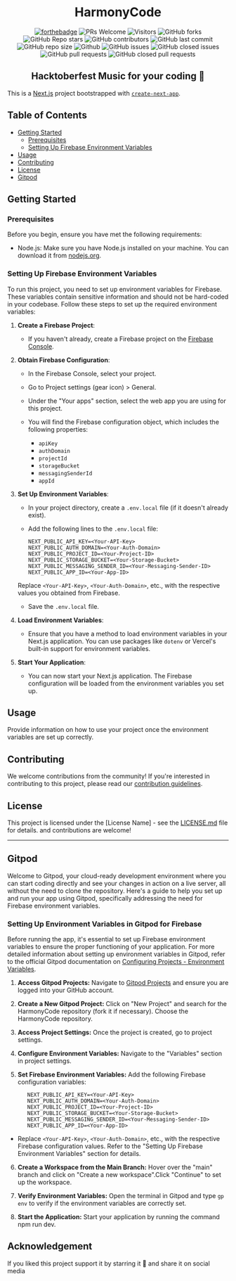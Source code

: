 
<h1 align='center'>HarmonyCode</h1>
<div align="center">
 <p>
  
[![forthebadge](https://forthebadge.com/images/badges/built-with-love.svg)](https://forthebadge.com)
![PRs Welcome](https://img.shields.io/badge/PRs-welcome-brightgreen.svg?style=for-the-badge)
![Visitors](https://api.visitorbadge.io/api/visitors?path=DhanushNehru%2FHarmonyCode%20&countColor=%23263759&style=for-the-badge)
![GitHub forks](https://img.shields.io/github/forks/DhanushNehru/HarmonyCode?style=for-the-badge)
![GitHub Repo stars](https://img.shields.io/github/stars/DhanushNehru/HarmonyCode?style=for-the-badge)
![GitHub contributors](https://img.shields.io/github/contributors/DhanushNehru/HarmonyCode?style=for-the-badge)
![GitHub last commit](https://img.shields.io/github/last-commit/DhanushNehru/HarmonyCode?style=for-the-badge)
![GitHub repo size](https://img.shields.io/github/repo-size/DhanushNehru/HarmonyCode?style=for-the-badge)
![Github](https://img.shields.io/github/license/DhanushNehru/HarmonyCode?style=for-the-badge)
![GitHub issues](https://img.shields.io/github/issues/DhanushNehru/HarmonyCode?style=for-the-badge)
![GitHub closed issues](https://img.shields.io/github/issues-closed-raw/DhanushNehru/HarmonyCode?style=for-the-badge)
![GitHub pull requests](https://img.shields.io/github/issues-pr/DhanushNehru/HarmonyCode?style=for-the-badge)
![GitHub closed pull requests](https://img.shields.io/github/issues-pr-closed/DhanushNehru/HarmonyCode?style=for-the-badge)
  
 </p>
 </div>

<h2 align='center'> Hacktoberfest Music for your coding 🎵</h2>

This is a [Next.js](https://nextjs.org/) project bootstrapped with [`create-next-app`](https://github.com/vercel/next.js/tree/canary/packages/create-next-app).

## Table of Contents

- [Getting Started](#getting-started)
  - [Prerequisites](#prerequisites)
  - [Setting Up Firebase Environment Variables](#setting-up-firebase-environment-variables)
- [Usage](#usage)
- [Contributing](#contributing)
- [License](#license)
- [Gitpod](#gitpod)

## Getting Started

### Prerequisites

Before you begin, ensure you have met the following requirements:

- Node.js: Make sure you have Node.js installed on your machine. You can download it from [nodejs.org](https://nodejs.org/).

### Setting Up Firebase Environment Variables

To run this project, you need to set up environment variables for Firebase. These variables contain sensitive information and should not be hard-coded in your codebase. Follow these steps to set up the required environment variables:

1. **Create a Firebase Project**:
   - If you haven't already, create a Firebase project on the [Firebase Console](https://console.firebase.google.com/).

2. **Obtain Firebase Configuration**:
   - In the Firebase Console, select your project.
   - Go to Project settings (gear icon) > General.
   - Under the "Your apps" section, select the web app you are using for this project.
   - You will find the Firebase configuration object, which includes the following properties:

     - `apiKey`
     - `authDomain`
     - `projectId`
     - `storageBucket`
     - `messagingSenderId`
     - `appId`

3. **Set Up Environment Variables**:
   - In your project directory, create a `.env.local` file (if it doesn't already exist).

   - Add the following lines to the `.env.local` file:

     ```env
     NEXT_PUBLIC_API_KEY=<Your-API-Key>
     NEXT_PUBLIC_AUTH_DOMAIN=<Your-Auth-Domain>
     NEXT_PUBLIC_PROJECT_ID=<Your-Project-ID>
     NEXT_PUBLIC_STORAGE_BUCKET=<Your-Storage-Bucket>
     NEXT_PUBLIC_MESSAGING_SENDER_ID=<Your-Messaging-Sender-ID>
     NEXT_PUBLIC_APP_ID=<Your-App-ID>
     ```

   Replace `<Your-API-Key>`, `<Your-Auth-Domain>`, etc., with the respective values you obtained from Firebase.

   - Save the `.env.local` file.

4. **Load Environment Variables**:
   - Ensure that you have a method to load environment variables in your Next.js application. You can use packages like `dotenv` or Vercel's built-in support for environment variables.

5. **Start Your Application**:
   - You can now start your Next.js application. The Firebase configuration will be loaded from the environment variables you set up.

## Usage

Provide information on how to use your project once the environment variables are set up correctly.

## Contributing

We welcome contributions from the community! If you're interested in contributing to this project, please read our [contribution guidelines](CONTRIBUTING.md).


## License

This project is licensed under the [License Name] - see the [LICENSE.md](LICENSE.md) file for details.
 and contributions are welcome!

---

## Gitpod

Welcome to Gitpod, your cloud-ready development environment where you can start coding directly and see your changes in action on a live server, all without the need to clone the repository. Here's a guide to help you set up and run your app using Gitpod, specifically addressing the need for Firebase environment variables.

### Setting Up Environment Variables in Gitpod for Firebase
Before running the app, it's essential to set up Firebase environment variables to ensure the proper functioning of your application. For more detailed information about setting up environment variables in Gitpod, refer to the official Gitpod documentation on [Configuring Projects - Environment Variables](https://www.gitpod.io/docs/configure/projects/environment-variables).


1. **Access Gitpod Projects:**
Navigate to  [Gitpod Projects](https://gitpod.io/projects) and ensure you are logged into your GitHub account.

2. **Create a New Gitpod Project:**
Click on "New Project" and search for the HarmonyCode repository (fork it if necessary). Choose the HarmonyCode repository.

3. **Access Project Settings:**
Once the project is created, go to project settings.

4. **Configure Environment Variables:**
Navigate to the "Variables" section in project settings.

5. **Set Firebase Environment Variables:**
Add the following Firebase configuration variables:
   ```env
      NEXT_PUBLIC_API_KEY=<Your-API-Key>
      NEXT_PUBLIC_AUTH_DOMAIN=<Your-Auth-Domain>
      NEXT_PUBLIC_PROJECT_ID=<Your-Project-ID>
      NEXT_PUBLIC_STORAGE_BUCKET=<Your-Storage-Bucket>
      NEXT_PUBLIC_MESSAGING_SENDER_ID=<Your-Messaging-Sender-ID>
      NEXT_PUBLIC_APP_ID=<Your-App-ID>
   ```

  - Replace `<Your-API-Key>`, `<Your-Auth-Domain>`, etc., with the respective Firebase configuration values. Refer to the "Setting Up Firebase Environment Variables" section for details.

6. **Create a Workspace from the Main Branch:**
Hover over the "main" branch and click on "Create a new workspace".Click "Continue" to set up the workspace.

7. **Verify Environment Variables:**
Open the terminal in Gitpod and type `gp env` to verify if the environment variables are correctly set.

8. **Start the Application:**
Start your application by running the command npm run dev.

## Acknowledgement

If you liked this project support it by starring it 🌟 and share it on social media
